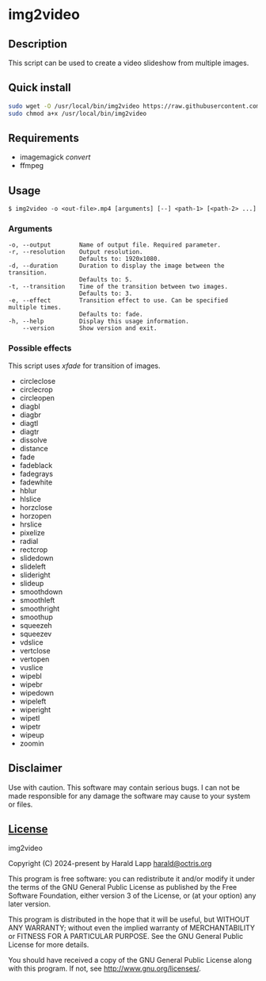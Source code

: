 # img2video

## Description

This script can be used to create a video slideshow from multiple images.

## Quick install

```bash
sudo wget -O /usr/local/bin/img2video https://raw.githubusercontent.com/aurora/img2video/master/img2video
sudo chmod a+x /usr/local/bin/img2video
```

## Requirements

* imagemagick *convert*
* ffmpeg

## Usage

```console
$ img2video -o <out-file>.mp4 [arguments] [--] <path-1> [<path-2> ...]
```

### Arguments

    -o, --output        Name of output file. Required parameter.
    -r, --resolution    Output resolution.
                        Defaults to: 1920x1080.
    -d, --duration      Duration to display the image between the transition.
                        Defaults to: 5.
    -t, --transition    Time of the transition between two images.
                        Defaults to: 3.
    -e, --effect        Transition effect to use. Can be specified multiple times.
                        Defaults to: fade.
    -h, --help          Display this usage information.
        --version       Show version and exit.

### Possible effects

This script uses *xfade* for transition of images.

* circleclose
* circlecrop
* circleopen
* diagbl
* diagbr
* diagtl
* diagtr
* dissolve
* distance
* fade
* fadeblack
* fadegrays
* fadewhite
* hblur
* hlslice
* horzclose
* horzopen
* hrslice
* pixelize
* radial
* rectcrop
* slidedown
* slideleft
* slideright
* slideup
* smoothdown
* smoothleft
* smoothright
* smoothup
* squeezeh
* squeezev
* vdslice
* vertclose
* vertopen
* vuslice
* wipebl
* wipebr
* wipedown
* wipeleft
* wiperight
* wipetl
* wipetr
* wipeup
* zoomin

## Disclaimer

Use with caution. This software may contain serious bugs. I can not be made responsible for
any damage the software may cause to your system or files.

## [License](LICENSE)

img2video

Copyright (C) 2024-present by Harald Lapp <harald@octris.org>

This program is free software: you can redistribute it and/or modify it under the terms of the GNU General Public License as published by the Free Software Foundation, either version 3 of the License, or (at your option) any later version.

This program is distributed in the hope that it will be useful, but WITHOUT ANY WARRANTY; without even the implied warranty of MERCHANTABILITY or FITNESS FOR A PARTICULAR PURPOSE. See the GNU General Public License for more details.

You should have received a copy of the GNU General Public License along with this program. If not, see <http://www.gnu.org/licenses/>.